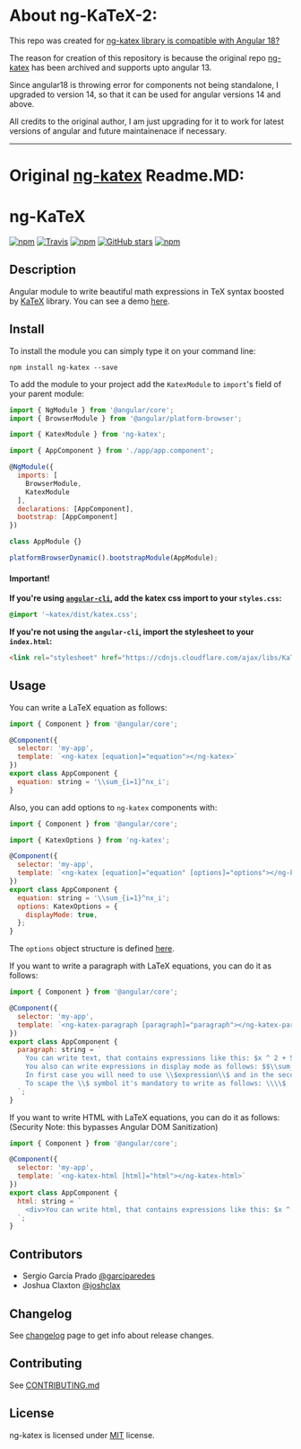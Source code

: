 # About ng-KaTeX-2:

This repo was created for [ng-katex library is compatible with Angular 18?](https://stackoverflow.com/questions/79445693/ng-katex-library-is-compatible-with-angular-18)

The reason for creation of this repository is because the original repo [ng-katex](https://github.com/garciparedes/ng-katex) has been archived and supports upto angular 13.

Since angular18 is throwing error for components not being standalone, I upgraded to version 14, so that it can be used for angular versions 14 and above.

All credits to the original author, I am just upgrading for it to work for latest versions of angular and future maintainenace if necessary.

---

# Original [ng-katex](https://github.com/garciparedes/ng-katex) Readme.MD:

# ng-KaTeX

[![npm](https://img.shields.io/npm/v/ng-katex.svg)](https://www.npmjs.com/package/ng-katex)
[![Travis](https://img.shields.io/travis/garciparedes/ng-katex/master.svg)](https://travis-ci.org/garciparedes/ng-katex)
[![npm](https://img.shields.io/npm/dy/ng-katex.svg)](https://www.npmjs.com/package/ng-katex)
[![GitHub stars](https://img.shields.io/github/stars/garciparedes/ng-katex.svg)](https://github.com/garciparedes/ng-katex)
[![npm](https://img.shields.io/npm/l/ng-katex.svg)](https://github.com/garciparedes/ng-katex/blob/master/README.md)


## Description
Angular module to write beautiful math expressions in TeX syntax boosted by [KaTeX](https://github.com/Khan/KaTeX) library.
You can see a demo [here](https://garciparedes.github.io/ng-katex).

## Install

To install the module you can simply type it on your command line:
```
npm install ng-katex --save
```

To add the module to your project add the `KatexModule` to `import`'s field of your parent module:
```js
import { NgModule } from '@angular/core';
import { BrowserModule } from '@angular/platform-browser';

import { KatexModule } from 'ng-katex';

import { AppComponent } from './app/app.component';

@NgModule({
  imports: [
    BrowserModule,
    KatexModule
  ],
  declarations: [AppComponent],
  bootstrap: [AppComponent]
})

class AppModule {}

platformBrowserDynamic().bootstrapModule(AppModule);
```

#### Important!
**If you're using [`angular-cli`](https://github.com/angular/angular-cli), add the katex css import to your `styles.css`:**
```css
@import '~katex/dist/katex.css';
```

**If you're not using the `angular-cli`, import the stylesheet to your `index.html`:**

```html
<link rel="stylesheet" href="https://cdnjs.cloudflare.com/ajax/libs/KaTeX/0.11.0/katex.min.css">
```

## Usage

You can write a LaTeX equation as follows:

```js
import { Component } from '@angular/core';

@Component({
  selector: 'my-app',
  template: `<ng-katex [equation]="equation"></ng-katex>`
})
export class AppComponent {
  equation: string = '\\sum_{i=1}^nx_i';
}
```

Also, you can add options to `ng-katex` components with:

```js
import { Component } from '@angular/core';

import { KatexOptions } from 'ng-katex';

@Component({
  selector: 'my-app',
  template: `<ng-katex [equation]="equation" [options]="options"></ng-katex>`
})
export class AppComponent {
  equation: string = '\\sum_{i=1}^nx_i';
  options: KatexOptions = {
    displayMode: true,
  };
}
```

The `options` object structure is defined [here](https://github.com/Khan/KaTeX#rendering-options).

If you want to write a paragraph with LaTeX equations, you can do it as follows:

```js
import { Component } from '@angular/core';

@Component({
  selector: 'my-app',
  template: `<ng-katex-paragraph [paragraph]="paragraph"></ng-katex-paragraph>`
})
export class AppComponent {
  paragraph: string = `
    You can write text, that contains expressions like this: $x ^ 2 + 5$ inside them. As you probably know.
    You also can write expressions in display mode as follows: $$\\sum_{i=1}^n(x_i^2 - \\overline{x}^2)$$.
    In first case you will need to use \\$expression\\$ and in the second one \\$\\$expression\\$\\$.
    To scape the \\$ symbol it's mandatory to write as follows: \\\\$
  `;
}
```

If you want to write HTML with LaTeX equations, you can do it as follows: (Security Note: this bypasses Angular DOM Sanitization)

```js
import { Component } from '@angular/core';

@Component({
  selector: 'my-app',
  template: `<ng-katex-html [html]="html"></ng-katex-html>`
})
export class AppComponent {
  html: string = `
    <div>You can write html, that contains expressions like this: $x ^ 2 + 5$ inside them. As you probably know. You also can write expressions in display mode as follows: $$\\sum_{i=1}^n(x_i^2 - \\overline{x}^2)$$. In first case you will need to use \\$expression\\$ and in the second one \\$\\$expression\\$\\$. To scape the \\$ symbol it's mandatory to write as follows: \\\\$</div><p>: <button>I'm a button</button></p>
  `;
}
```

## Contributors

- Sergio García Prado [@garciparedes](https://garciparedes.me)
- Joshua Claxton [@joshclax](https://www.joshclax.com/)

## Changelog
See [changelog](https://github.com/garciparedes/ng-katex/releases) page to get info about release changes.

## Contributing

See [CONTRIBUTING.md](CONTRIBUTING.md)

## License

ng-katex is licensed under [MIT](LICENSE) license.
